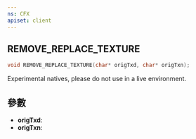 ```yaml
---
ns: CFX
apiset: client
---
```

## REMOVE_REPLACE_TEXTURE

```c
void REMOVE_REPLACE_TEXTURE(char* origTxd, char* origTxn);
```

Experimental natives, please do not use in a live environment.

## 參數
* **origTxd**: 
* **origTxn**: 

